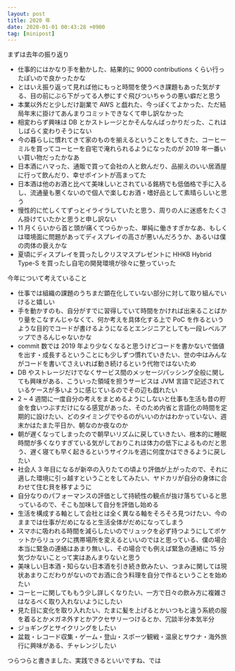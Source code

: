 ```yaml
---
layout: post
title: 2020 年
date: 2020-01-01 00:43:28 +0900
tag: [minipost]
---
```


まずは去年の振り返り

- 仕事的にはかなり手を動かした、結果的に 9000 contributions くらい行ったぽいので良かったかな
- とはいえ振り返って見れば他にもっと時間を使うべき課題もあった気がする、目の前にぶら下がってる人参にすぐ飛びついちゃうの悪い癖だと思う
- 本業以外だと少しだけ副業で AWS と戯れた、今っぽくてよかった、ただ結局年末に掛けてあんまりコミットできなくて申し訳なかった
- 相変わらず興味は DB とかストレージとかそんなんばっかりだった、これはしばらく変わりそうにない
- 今の暮らしに慣れてきて家のものを揃えるということをしてきた、コーヒーミルを買ってコーヒーを自宅で淹れられるようになったのが 2019 年一番いい買い物だったかなあ
- 日本酒にハマった、通販で買って会社の人と飲んだり、品揃えのいい居酒屋に行って飲んだり、幸せポイントが高まってた
- 日本酒は他のお酒と比べて美味しいとされている銘柄でも低価格で手に入るし、流通量も悪くないので個人で楽しむお酒・嗜好品として素晴らしいと思う
- 慢性的に忙しくてずっとイライラしていたと思う、周りの人に迷惑をたくさん掛けていたかと思うと申し訳ない
- 11 月くらいから首と頭が痛くてつらかった、単純に働きすぎかなあ、もしくは環境面に問題があってディスプレイの高さが悪いんだろうか、あるいは僕の肉体の衰えかな
- 夏頃にディスプレイを買ったしクリスマスプレゼントに HHKB Hybrid Type-S を買ったし自宅の開発環境が徐々に整っていった

今年について考えていること

- 仕事では組織の課題のうちまだ顕在化していない部分に対して取り組んでいけると嬉しい
- 手を動かすのも、自分がすでに習得していて時間をかければ出来ることばかり量をこなすんじゃなくて、何か考えを具体化する上で PoC を作るというような目的でコードが書けるようになるとエンジニアとしても一段レベルアップできるんじゃないかな
- commit 数では 2019 年より少なくなると思うけどコードを書かないで価値を出す・成長するということにも少しずつ慣れていきたい、世の中はみんながコードを書いてさえいれば動き続けるという代物ではないため
- DB やストレージだけでなくサービス間のメッセージパッシング全般に関しても興味がある、こういった領域を担うサービスは JVM 言語で記述されているケースが多いように感じているのでその辺も戯れたい
- 2 ~ 4 週間に一度自分の考えをまとめるようにしないと仕事も生活も昔の貯金を食いつぶすだけになる感覚があった、そのため内省と言語化の時間を定期的に設けたい、どのタイミングでやるのがいいのかはわかっていない、週末かはたまた平日か、朝なのか夜なのか
- 朝が遅くなってしまったので朝早いリズムに戻していきたい、根本的に睡眠時間が多くなりすぎている気がしておりこれは体力の低下によるものだと思う、遅く寝ても早く起きるというサイクルを週に何度かはできるように戻したい
- 社会人 3 年目になるが新卒の入りたての頃より評価が上がったので、それに適した環境に引っ越すということをしてみたい、ヤドカリが自分の身体に合わせて住む貝を移すように
- 自分なりのパフォーマンスの評価として持続性の観点が抜け落ちていると思っているので、そこも加味して自分を評価し始める
- 生活を構成する軸として会社とは全く異なる軸をそろそろ見つけたい、今のままでは仕事がだめになると生活全体がだめになってしまう
- スマホに吸われる時間を減らしたいのでリュックを必ず持つようにしてポケットからリュックに携帯場所を変えるといいのではと思っている、僕の場合本当に緊急の連絡はあまり無いし、その場合でも例えば緊急の連絡に 15 分気づかないことって実はあんまりないと思う
- 美味しい日本酒・知らない日本酒を引き続き飲みたい、つまみに関しては現状あまりこだわりがないのでお酒に合う料理を自分で作るということを始めたい
- コーヒーに関してももう少し詳しくなりたい、一方で日々の飲み方に複雑さはなるべく取り入れないようにしたい
- 見た目に変化を取り入れたい、たまに髪を上げるとかいつもと違う系統の服を着るとかメガネ外すとかアクセサリーつけるとか、冗談半分本気半分
- ジョギングとサイクリングをしたい
- 盆栽・レコード収集・ゲーム・登山・スポーツ観戦・温泉とサウナ・海外旅行に興味がある、チャレンジしたい

つらつらと書きました、実践できるといいですね、では
